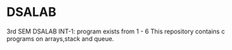# DSALAB
3rd SEM DSALAB INT-1: program exists from 1 - 6 
This repository contains c programs on arrays,stack and queue.
